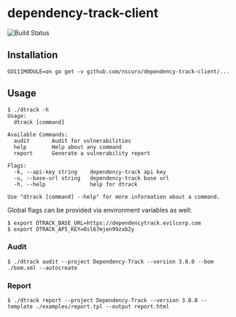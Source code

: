 # dependency-track-client

![Build Status](https://github.com/nscuro/dependency-track-client/workflows/Continuous%20Integration/badge.svg)

## Installation

`GO111MODULE=on go get -v github.com/nscuro/dependency-track-client/...`

## Usage

```
$ ./dtrack -h
Usage:
  dtrack [command]

Available Commands:
  audit       Audit for vulnerabilities
  help        Help about any command
  report      Generate a vulnerability report

Flags:
  -k, --api-key string    dependency-track api key
  -u, --base-url string   dependency-track base url
  -h, --help              help for dtrack

Use "dtrack [command] --help" for more information about a command.
```

Global flags can be provided via environment variables as well:

```
$ export DTRACK_BASE_URL=https://dependencytrack.evilcorp.com
$ export DTRACK_API_KEY=0sl67mjen99zxb2y
```

### Audit

```
$ ./dtrack audit --project Dependency-Track --version 3.8.0 --bom ./bom.xml --autocreate
```

### Report

```
$ ./dtrack report --project Dependency-Track --version 3.8.0 --template ./examples/report.tpl --output report.html
```
